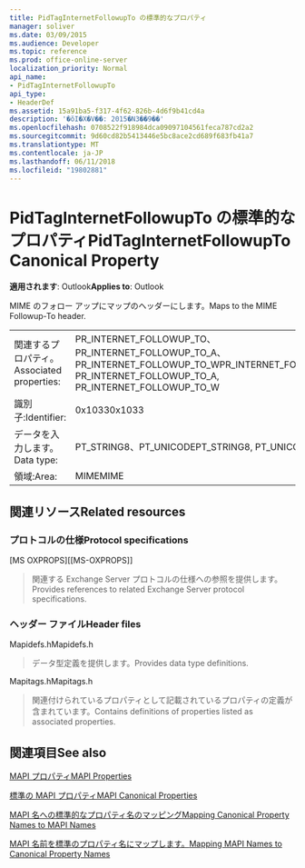 ```yaml
---
title: PidTagInternetFollowupTo の標準的なプロパティ
manager: soliver
ms.date: 03/09/2015
ms.audience: Developer
ms.topic: reference
ms.prod: office-online-server
localization_priority: Normal
api_name:
- PidTagInternetFollowupTo
api_type:
- HeaderDef
ms.assetid: 15a91ba5-f317-4f62-826b-4d6f9b41cd4a
description: '�ŏI�X�V��: 2015�N3��9��'
ms.openlocfilehash: 0708522f918984dca09097104561feca787cd2a2
ms.sourcegitcommit: 9d60cd82b5413446e5bc8ace2cd689f683fb41a7
ms.translationtype: MT
ms.contentlocale: ja-JP
ms.lasthandoff: 06/11/2018
ms.locfileid: "19802881"
---
```

# <a name="pidtaginternetfollowupto-canonical-property"></a><span data-ttu-id="e9048-103">PidTagInternetFollowupTo の標準的なプロパティ</span><span class="sxs-lookup"><span data-stu-id="e9048-103">PidTagInternetFollowupTo Canonical Property</span></span>

  
  
<span data-ttu-id="e9048-104">**適用されます**: Outlook</span><span class="sxs-lookup"><span data-stu-id="e9048-104">**Applies to**: Outlook</span></span> 
  
<span data-ttu-id="e9048-105">MIME のフォロー アップにマップのヘッダーにします。</span><span class="sxs-lookup"><span data-stu-id="e9048-105">Maps to the MIME Followup-To header.</span></span>
  
|||
|:-----|:-----|
|<span data-ttu-id="e9048-106">関連するプロパティ。</span><span class="sxs-lookup"><span data-stu-id="e9048-106">Associated properties:</span></span>  <br/> |<span data-ttu-id="e9048-107">PR_INTERNET_FOLLOWUP_TO、PR_INTERNET_FOLLOWUP_TO_A、PR_INTERNET_FOLLOWUP_TO_W</span><span class="sxs-lookup"><span data-stu-id="e9048-107">PR_INTERNET_FOLLOWUP_TO, PR_INTERNET_FOLLOWUP_TO_A, PR_INTERNET_FOLLOWUP_TO_W</span></span>  <br/> |
|<span data-ttu-id="e9048-108">識別子:</span><span class="sxs-lookup"><span data-stu-id="e9048-108">Identifier:</span></span>  <br/> |<span data-ttu-id="e9048-109">0x1033</span><span class="sxs-lookup"><span data-stu-id="e9048-109">0x1033</span></span>  <br/> |
|<span data-ttu-id="e9048-110">データを入力します。</span><span class="sxs-lookup"><span data-stu-id="e9048-110">Data type:</span></span>  <br/> |<span data-ttu-id="e9048-111">PT_STRING8、PT_UNICODE</span><span class="sxs-lookup"><span data-stu-id="e9048-111">PT_STRING8, PT_UNICODE</span></span>  <br/> |
|<span data-ttu-id="e9048-112">領域:</span><span class="sxs-lookup"><span data-stu-id="e9048-112">Area:</span></span>  <br/> |<span data-ttu-id="e9048-113">MIME</span><span class="sxs-lookup"><span data-stu-id="e9048-113">MIME</span></span>  <br/> |
   
## <a name="related-resources"></a><span data-ttu-id="e9048-114">関連リソース</span><span class="sxs-lookup"><span data-stu-id="e9048-114">Related resources</span></span>

### <a name="protocol-specifications"></a><span data-ttu-id="e9048-115">プロトコルの仕様</span><span class="sxs-lookup"><span data-stu-id="e9048-115">Protocol specifications</span></span>

<span data-ttu-id="e9048-116">[MS OXPROPS]</span><span class="sxs-lookup"><span data-stu-id="e9048-116">[[MS-OXPROPS]]</span></span> 
  
> <span data-ttu-id="e9048-117">関連する Exchange Server プロトコルの仕様への参照を提供します。</span><span class="sxs-lookup"><span data-stu-id="e9048-117">Provides references to related Exchange Server protocol specifications.</span></span>
    
### <a name="header-files"></a><span data-ttu-id="e9048-118">ヘッダー ファイル</span><span class="sxs-lookup"><span data-stu-id="e9048-118">Header files</span></span>

<span data-ttu-id="e9048-119">Mapidefs.h</span><span class="sxs-lookup"><span data-stu-id="e9048-119">Mapidefs.h</span></span>
  
> <span data-ttu-id="e9048-120">データ型定義を提供します。</span><span class="sxs-lookup"><span data-stu-id="e9048-120">Provides data type definitions.</span></span>
    
<span data-ttu-id="e9048-121">Mapitags.h</span><span class="sxs-lookup"><span data-stu-id="e9048-121">Mapitags.h</span></span>
  
> <span data-ttu-id="e9048-122">関連付けられているプロパティとして記載されているプロパティの定義が含まれています。</span><span class="sxs-lookup"><span data-stu-id="e9048-122">Contains definitions of properties listed as associated properties.</span></span>
    
## <a name="see-also"></a><span data-ttu-id="e9048-123">関連項目</span><span class="sxs-lookup"><span data-stu-id="e9048-123">See also</span></span>



[<span data-ttu-id="e9048-124">MAPI プロパティ</span><span class="sxs-lookup"><span data-stu-id="e9048-124">MAPI Properties</span></span>](mapi-properties.md)
  
[<span data-ttu-id="e9048-125">標準の MAPI プロパティ</span><span class="sxs-lookup"><span data-stu-id="e9048-125">MAPI Canonical Properties</span></span>](mapi-canonical-properties.md)
  
[<span data-ttu-id="e9048-126">MAPI 名への標準的なプロパティ名のマッピング</span><span class="sxs-lookup"><span data-stu-id="e9048-126">Mapping Canonical Property Names to MAPI Names</span></span>](mapping-canonical-property-names-to-mapi-names.md)
  
[<span data-ttu-id="e9048-127">MAPI 名前を標準のプロパティ名にマップします。</span><span class="sxs-lookup"><span data-stu-id="e9048-127">Mapping MAPI Names to Canonical Property Names</span></span>](mapping-mapi-names-to-canonical-property-names.md)


